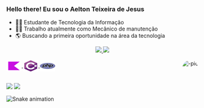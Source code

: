   ### Hello there! Eu sou o Aelton Teixeira de Jesus
  
- 👨‍🎓 Estudante de Tecnologia da Informação
- 👨‍🏭 Trabalho atualmente como Mecânico de manutenção
- 🌎 Buscando a primeira oportunidade na área da tecnologia

<div align="center">
  <a href="https://github.com/TomJesus">
  <img height="180em" src="https://github-readme-stats.vercel.app/api?username=TomJesus&show_icons=true&theme=radical&include_all_commits=true&count_private=true"/>
  <img height="180em" src="https://github-readme-stats.vercel.app/api/top-langs/?username=TomJesus&layout=compact&langs_count=7&theme=radical"/>
    
</div>
  
<div style="display: inline_block"><br>
 
  <img align="center" alt="Tom-Kotlin" height="30" width="40" src="https://raw.githubusercontent.com/devicons/devicon/master/icons/kotlin/kotlin-plain.svg">
  <img align="center" alt="Tom-Csharp" height="30" width="40" src="https://raw.githubusercontent.com/devicons/devicon/master/icons/csharp/csharp-original.svg">
  <img align="center" alt="Tom-Csharp" height="30" width="40" src="https://github.com/devicons/devicon/blob/master/icons/php/php-original.svg">
  <img align="right" alt="-pic" height="200" style="border-radius:50px;" src="https://c.tenor.com/e8aElio9JQAAAAAi/mario-walking">
  
</div>
  
  ##
 
<div> 
 
  <a href = "mailto:aeltontj@gmail.com"><img src="https://img.shields.io/badge/Gmail-D14836?style=for-the-badge&logo=gmail&logoColor=white"></a>
  <a href="https://www.linkedin.com/in/aelton-teixeira-6b9423169" target="_blank"><img src="https://img.shields.io/badge/-LinkedIn-%230077B5?style=for-the-badge&logo=linkedin&logoColor=white" target="_blank"></a> 
 
  ![Snake animation](https://github.com/TomJesus/TomJesus/blob/output/github-contribution-grid-snake.svg)
 
</div>

